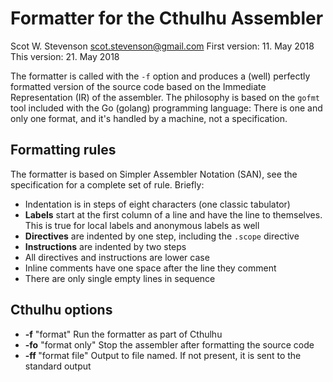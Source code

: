 # Formatter for the Cthulhu Assembler
Scot W. Stevenson <scot.stevenson@gmail.com> 
First version: 11. May 2018 
This version: 21. May 2018 

The formatter is called with the `-f` option and produces a (well) perfectly
formatted version of the source code based on the Immediate Representation (IR)
of the assembler. The philosophy is based on the `gofmt` tool included with the Go
(golang) programming language: There is one and only one format, and it's
handled by a machine, not a specification. 

## Formatting rules

The formatter is based on Simpler Assembler Notation (SAN), see the
specification for a complete set of rule. Briefly:

- Indentation is in steps of eight characters (one classic tabulator)
- **Labels** start at the first column of a line and have the line to
  themselves. This is true for local labels and anonymous labels as well
- **Directives** are indented by one step, including the `.scope` directive
- **Instructions** are indented by two steps
- All directives and instructions are lower case
- Inline comments have one space after the line they comment
- There are only single empty lines in sequence

## Cthulhu options

- **-f** "format" Run the formatter as part of Cthulhu
- **-fo** "format only" Stop the assembler after formatting the source code
- **-ff <FILE>** "format file" Output to file named. If not present, it is sent
  to the standard output
